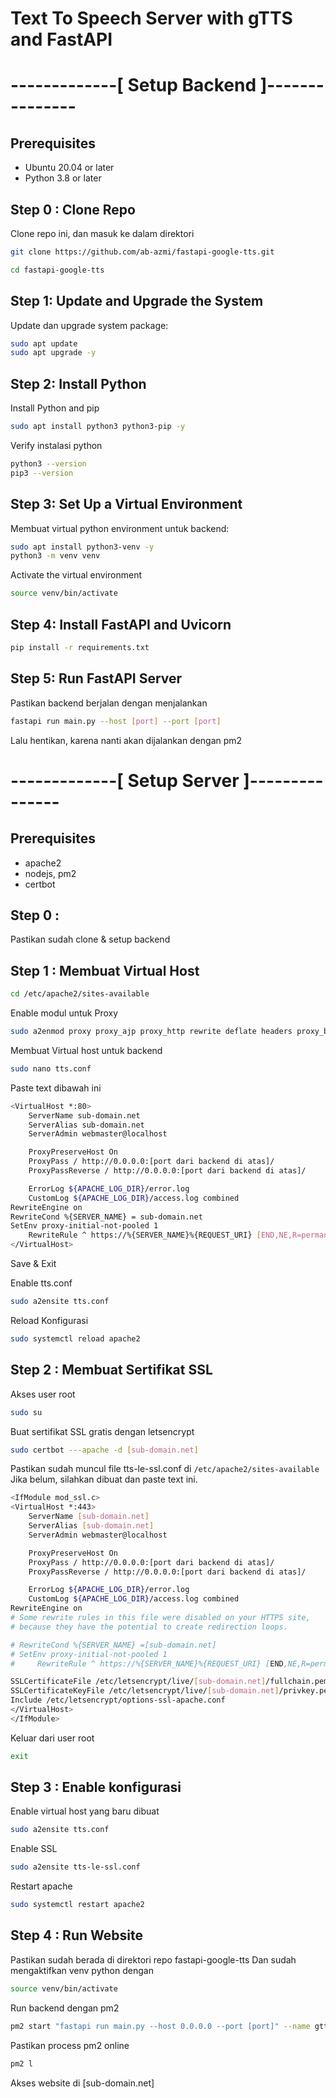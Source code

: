 # Text To Speech Server with gTTS and FastAPI

# -------------[ Setup Backend ]---------------
## Prerequisites

- Ubuntu 20.04 or later
- Python 3.8 or later

## Step 0 : Clone Repo
Clone repo ini, dan masuk ke dalam direktori
```sh
git clone https://github.com/ab-azmi/fastapi-google-tts.git
```

```sh
cd fastapi-google-tts
```

## Step 1: Update and Upgrade the System

Update dan upgrade system package:

```sh
sudo apt update
sudo apt upgrade -y
```

## Step 2: Install Python
Install Python and pip
```sh 
sudo apt install python3 python3-pip -y 
```

Verify instalasi python
```sh
python3 --version
pip3 --version
```

## Step 3: Set Up a Virtual Environment
Membuat virtual python environment untuk backend:
```sh
sudo apt install python3-venv -y
python3 -m venv venv
```

Activate the virtual environment
```sh
source venv/bin/activate
```

## Step 4: Install FastAPI and Uvicorn
```sh
pip install -r requirements.txt
```

## Step 5: Run FastAPI Server
Pastikan backend berjalan dengan menjalankan
```sh
fastapi run main.py --host [port] --port [port]
```
Lalu hentikan, karena nanti akan dijalankan dengan pm2

# -------------[ Setup Server ]---------------
## Prerequisites
- apache2
- nodejs, pm2
- certbot

## Step 0 :
Pastikan sudah clone & setup backend

## Step 1 : Membuat Virtual Host
```sh 
cd /etc/apache2/sites-available
```

Enable modul untuk Proxy
```sh 
sudo a2enmod proxy proxy_ajp proxy_http rewrite deflate headers proxy_balancer proxy_connect proxy_html
```

Membuat Virtual host untuk backend
```sh 
sudo nano tts.conf
```

Paste text dibawah ini
```sh
<VirtualHost *:80>
    ServerName sub-domain.net
    ServerAlias sub-domain.net
    ServerAdmin webmaster@localhost

    ProxyPreserveHost On
    ProxyPass / http://0.0.0.0:[port dari backend di atas]/
    ProxyPassReverse / http://0.0.0.0:[port dari backend di atas]/

    ErrorLog ${APACHE_LOG_DIR}/error.log
    CustomLog ${APACHE_LOG_DIR}/access.log combined
RewriteEngine on
RewriteCond %{SERVER_NAME} = sub-domain.net
SetEnv proxy-initial-not-pooled 1
    RewriteRule ^ https://%{SERVER_NAME}%{REQUEST_URI} [END,NE,R=permanent]
</VirtualHost>
```

Save & Exit

Enable tts.conf
```sh
sudo a2ensite tts.conf
```

Reload Konfigurasi
```sh
sudo systemctl reload apache2
```

## Step 2 : Membuat Sertifikat SSL
Akses user root
```sh
sudo su
```

Buat sertifikat SSL gratis dengan letsencrypt
```sh 
sudo certbot ---apache -d [sub-domain.net]
````

Pastikan sudah muncul file tts-le-ssl.conf di ```/etc/apache2/sites-available```
Jika belum, silahkan dibuat dan paste text ini.

```sh
<IfModule mod_ssl.c>
<VirtualHost *:443>
    ServerName [sub-domain.net]
    ServerAlias [sub-domain.net]
    ServerAdmin webmaster@localhost

    ProxyPreserveHost On
    ProxyPass / http://0.0.0.0:[port dari backend di atas]/
    ProxyPassReverse / http://0.0.0.0:[port dari backend di atas]/

    ErrorLog ${APACHE_LOG_DIR}/error.log
    CustomLog ${APACHE_LOG_DIR}/access.log combined
RewriteEngine on
# Some rewrite rules in this file were disabled on your HTTPS site,
# because they have the potential to create redirection loops.

# RewriteCond %{SERVER_NAME} =[sub-domain.net]
# SetEnv proxy-initial-not-pooled 1
#     RewriteRule ^ https://%{SERVER_NAME}%{REQUEST_URI} [END,NE,R=permanent]

SSLCertificateFile /etc/letsencrypt/live/[sub-domain.net]/fullchain.pem
SSLCertificateKeyFile /etc/letsencrypt/live/[sub-domain.net]/privkey.pem
Include /etc/letsencrypt/options-ssl-apache.conf
</VirtualHost>
</IfModule>
```

Keluar dari user root
```sh 
exit
```

## Step 3 : Enable konfigurasi
Enable virtual host yang baru dibuat
```sh 
sudo a2ensite tts.conf
```

Enable SSL
```sh 
sudo a2ensite tts-le-ssl.conf
```

Restart apache
```sh 
sudo systemctl restart apache2
```

## Step 4 : Run Website
Pastikan sudah berada di direktori repo fastapi-google-tts
Dan sudah mengaktifkan venv python dengan
```sh
source venv/bin/activate
```

Run backend dengan pm2
```sh
pm2 start "fastapi run main.py --host 0.0.0.0 --port [port]" --name gtts
```

Pastikan process pm2 online
```sh
pm2 l
```

Akses website di [sub-domain.net]
